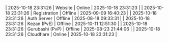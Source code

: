 | 2025-10-18 23:31:26 | Website | Online | 2025-10-18 23:31:23 |
| 2025-10-18 23:31:26 | Registration | Offline | 2025-09-09 16:40:23 |
| 2025-10-18 23:31:26 | Auth Server | Offline | 2025-08-18 09:33:31 |
| 2025-10-18 23:31:26 | Kezan (PvE) | Offline | 2025-10-11 12:51:30 |
| 2025-10-18 23:31:26 | Gurubashi (PvP) | Offline | 2025-08-23 21:44:06 |
| 2025-10-18 23:31:26 | Cloudflare | Online | 2025-10-18 23:31:23 |

